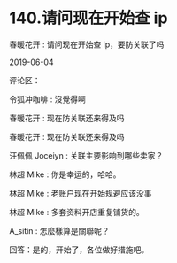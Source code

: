 # 140.请问现在开始查 ip

春暖花开 : 请问现在开始查 ip，要防关联了吗

2019-06-04

评论区：

令狐冲咖啡 : 沒覺得啊

春暖花开 : 现在防关联还来得及吗

春暖花开 : 现在防关联还来得及吗

汪佩佩 Joceiyn : 关联主要影响到哪些卖家？

林超 Mike : 你是幸运的，哈哈。

林超 Mike : 老账户现在开始规避应该没事

林超 Mike : 多套资料开店重复铺货的。

A_sitin : 怎麼樣算是關聯呢？

回答：是的，开始了，各位做好措施吧。
